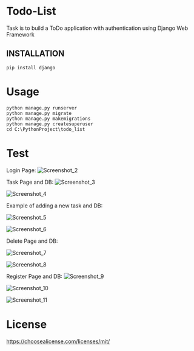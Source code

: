# Todo-List
Task is to build a ToDo application with authentication using Django Web Framework 


INSTALLATION
------------

    pip install django

# Usage

    python manage.py runserver
    python manage.py migrate
    python manage.py makemigrations
    python manage.py createsuperuser    
    cd C:\PythonProject\todo_list

# Test
Login Page:
![Screenshot_2](https://user-images.githubusercontent.com/77663475/150345168-7bff3cd9-85f3-4e35-b623-a168737a68fd.png)

Task Page and DB:
![Screenshot_3](https://user-images.githubusercontent.com/77663475/150346132-3ba93b11-a28f-4359-9657-89ad3df6a978.png)

![Screenshot_4](https://user-images.githubusercontent.com/77663475/150346151-71a6fc54-4427-44da-8c09-aa561a1f548c.png)


Example of adding a new task and DB:

![Screenshot_5](https://user-images.githubusercontent.com/77663475/150346213-730a3f3a-f1a2-42e4-89f4-57fe967f73da.png)

![Screenshot_6](https://user-images.githubusercontent.com/77663475/150346226-b8efb91f-732b-466e-9154-9e5d7e2344f7.png)

Delete Page and DB:

![Screenshot_7](https://user-images.githubusercontent.com/77663475/150346368-ce1d32e8-17bc-4fe8-9449-ca548dda7eb0.png)

![Screenshot_8](https://user-images.githubusercontent.com/77663475/150346383-1fc4b7d2-f9e3-4a05-bb46-4b964ccbd1e5.png)

Register Page and DB:
![Screenshot_9](https://user-images.githubusercontent.com/77663475/150346487-ec6fbfab-8ee4-4584-bfde-70c03d8bc7c9.png)

![Screenshot_10](https://user-images.githubusercontent.com/77663475/150346479-c0fd23b7-ff41-47d4-8c0a-3c7e07da742a.png)

![Screenshot_11](https://user-images.githubusercontent.com/77663475/150346505-43b78dd6-95cb-4101-bec2-7da8a323b289.png)

# License
https://choosealicense.com/licenses/mit/

